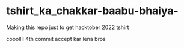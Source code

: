 # tshirt_ka_chakkar-baabu-bhaiya-
Making this repo just to get hacktober 2022 tshirt

cooollll
4th commit accept kar lena bros
